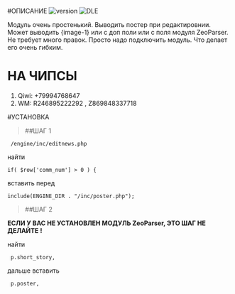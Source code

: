 #ОПИСАНИЕ
![version](https://img.shields.io/badge/version-1.1-red.svg?style=flat-square "Version")
![DLE](https://img.shields.io/badge/DLE-10.x-green.svg?style=flat-square "DLE Version")

Модуль очень простенький. Выводить постер при редактировнии. Может выводить {image-1} или с доп поли или с поля модуля ZeoParser. Не требует много правок. Просто надо подключить модуль. Что делает его очень гибким. 

# НА ЧИПСЫ
1. Qiwi: +79994768647
2. WM: R246895222292 , Z869848337718

#УСТАНОВКА 
> ##ШАГ 1

	 /engine/inc/editnews.php

найти 

	if( $row['comm_num'] > 0 ) {

вставить перед

	include(ENGINE_DIR . "/inc/poster.php");
	
> ##ШАГ 2 

<b>ЕСЛИ У ВАС НЕ УСТАНОВЛЕН МОДУЛЬ ZeoParser, ЭТО ШАГ НЕ ДЕЛАЙТЕ !</b> 

найти 

	 p.short_story,
	 
дальше вставить

	 p.poster,
